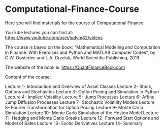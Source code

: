 # Computational-Finance-Course
Here you will find materials for the course of Computational Finance

YouTube lectures you can find at:
https://www.youtube.com/user/judym82/videos

The course is based on the book: 
"Mathematical Modeling and Computation in Finance: With Exercises and Python and MATLAB Computer Codes", 
by C.W. Oosterlee and L.A. Grzelak, World Scientific Publishing, 2019.

The website of the book is:
https://QuantFinanceBook.com

Content of the course:

Lecture 1- Introduction and Overview of Asset Classes
Lecture 2- Stock, Options and Stochastics
Lecture 3- Option Pricing and Simulation in Python
Lecture 4- Implied Volatility
Lecture 5- Jump Processes
Lecture 6- Affine Jump Diffusion Processes
Lecture 7- Stochastic Volatility Models
Lecture 8- Fourier Transformation for Option Pricing
Lecture 9- Monte Carlo Simulation
Lecture 10- Monte Carlo Simulation of the Heston Model
Lecture 11- Hedging and Monte Carlo Greeks
Lecture 12- Forward Start Options and Model of Bates
Lecture 13- Exotic Derivatives
Lecture 14- Summary